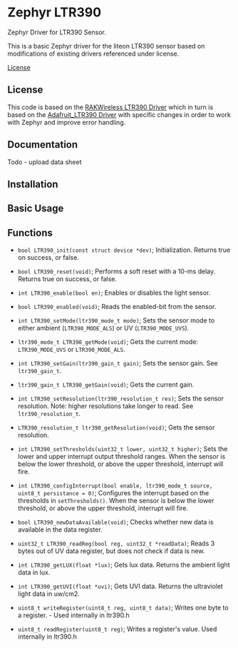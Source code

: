 # Zephyr LTR390
Zephyr Driver for LTR390 Sensor.

This is a basic Zephyr driver for the liteon LTR390 sensor based on modifications of existing drivers referenced under license.

[License](https://github.com/twaymouth/Zephyr_LTR390/edit/main/README.md#license)

## License
This code is based on the [RAKWireless LTR390 Driver](https://github.com/RAKWireless/RAK12019_LTR390/tree/main) which in turn is based on the [Adafruit_LTR390 Driver](https://github.com/adafruit/Adafruit_LTR390) with specific changes in order to work with Zephyr and improve error handling. 
 ## Documentation
Todo - upload data sheet
 ## Installation
 

 ## Basic Usage

 ## Functions

* `bool LTR390_init(const struct device *dev)`;
  Initialization. Returns true on success, or false.

* `bool LTR390_reset(void)`;
  Performs a soft reset with a 10-ms delay. Returns true on success, or false.

* `int LTR390_enable(bool en)`;
  Enables or disables the light sensor.

* `bool LTR390_enabled(void)`;
  Reads the enabled-bit from the sensor.

* `int LTR390_setMode(ltr390_mode_t mode)`;
  Sets the sensor mode to either ambient (`LTR390_MODE_ALS`) or UV (`LTR390_MODE_UVS`).

* `ltr390_mode_t LTR390_getMode(void)`;
  Gets the current mode: `LTR390_MODE_UVS` or `LTR390_MODE_ALS`.

* `int LTR390_setGain(ltr390_gain_t gain)`;
  Sets the sensor gain. See `ltr390_gain_t`.

* `ltr390_gain_t LTR390_getGain(void)`;
  Gets the current gain.

* `int LTR390_setResolution(ltr390_resolution_t res)`;
  Sets the sensor resolution. Note: higher resolutions take longer to read. See `ltr390_resolution_t`.

* `LTR390_resolution_t ltr390_getResolution(void)`;
  Gets the sensor resolution.

* `int LTR390_setThresholds(uint32_t lower, uint32_t higher)`;
  Sets the lower and upper interrupt output threshold ranges. When the sensor is below the lower threshold, or above the upper threshold, interrupt will fire.

* `int LTR390_configInterrupt(bool enable, ltr390_mode_t source, uint8_t persistance = 0)`;
  Configures the interrupt based on the thresholds in `setThresholds()`. When the sensor is below the lower threshold, or above the upper threshold, interrupt will fire.

* `bool LTR390_newDataAvailable(void)`;
  Checks whether new data is available in the data register.

* `uint32_t LTR390_readReg(bool reg, uint32_t *readData)`;
  Reads 3 bytes out of UV data register, but does not check if data is new.

* `int LTR390_getLUX(float *lux)`;
  Gets lux data. Returns the ambient light data in lux.

* `int LTR390_getUVI(float *uvi)`;
  Gets UVI data. Returns the ultraviolet light data in uw/cm2.

* `uint8_t writeRegister(uint8_t reg, uint8_t data)`;
  Writes one byte to a register. - Used internally in ltr390.h

* `uint8_t readRegister(uint8_t reg)`;
  Writes a register's value. Used internally in ltr390.h

